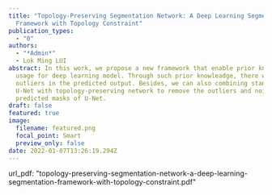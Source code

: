 ```yaml
---
title: "Topology-Preserving Segmentation Network: A Deep Learning Segmentation
  Framework with Topology Constraint"
publication_types:
  - "0"
authors:
  - "*Admin*"
  - Lok Ming LUI
abstract: In this work, we propose a new framework that enable prior knowleadge
  usage for deep learning model. Through such prior knowleadge, there will be no
  outliers in the predicted output. Besides, we can also combining standard
  U-Net with topology-preserving network to remove the outliers and noise in the
  predicted masks of U-Net.
draft: false
featured: true
image:
  filename: featured.png
  focal_point: Smart
  preview_only: false
date: 2022-01-07T13:26:19.294Z
---
```


url_pdf: "topology-preserving-segmentation-network-a-deep-learning-segmentation-framework-with-topology-constraint.pdf"
